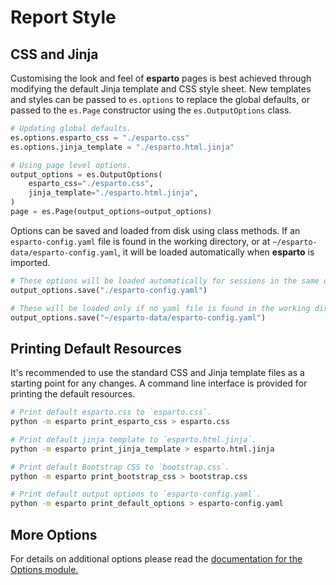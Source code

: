 # Report Style

## CSS and Jinja

Customising the look and feel of **esparto** pages is best achieved through
modifying the default Jinja template and CSS style sheet.
New templates and styles can be passed to `es.options` to replace the global
defaults, or passed to the `es.Page` constructor using the `es.OutputOptions` class.

```python
# Updating global defaults.
es.options.esparto_css = "./esparto.css"
es.options.jinja_template = "./esparto.html.jinja"
```

```python
# Using page level options.
output_options = es.OutputOptions(
    esparto_css="./esparto.css",
    jinja_template="./esparto.html.jinja",
)
page = es.Page(output_options=output_options)
```

Options can be saved and loaded from disk using class methods.
If an `esparto-config.yaml` file is found in the working directory, or at
`~/esparto-data/esparto-config.yaml`, it will be loaded automatically when
**esparto** is imported.

```python
# These options will be loaded automatically for sessions in the same directory.
output_options.save("./esparto-config.yaml")

# These will be loaded only if no yaml file is found in the working directory.
output_options.save("~/esparto-data/esparto-config.yaml")
```

## Printing Default Resources

It's recommended to use the standard CSS and Jinja template files as a starting
point for any changes.
A command line interface is provided for printing the default resources.

```bash
# Print default esparto.css to `esparto.css`.
python -m esparto print_esparto_css > esparto.css
```

```bash
# Print default jinja template to `esparto.html.jinja`.
python -m esparto print_jinja_template > esparto.html.jinja
```

```bash
# Print default Bootstrap CSS to `bootstrap.css`.
python -m esparto print_bootstrap_css > bootstrap.css
```

```bash
# Print default output options to `esparto-config.yaml`.
python -m esparto print_default_options > esparto-config.yaml
```

## More Options

For details on additional options please read the
[documentation for the Options module.](/03-api-reference/options/)

<br>
